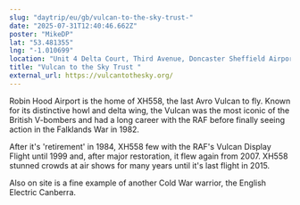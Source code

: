 ```yaml
---
slug: "daytrip/eu/gb/vulcan-to-the-sky-trust-"
date: "2025-07-31T12:40:46.662Z"
poster: "MikeDP"
lat: "53.481355"
lng: "-1.010699"
location: "Unit 4 Delta Court, Third Avenue, Doncaster Sheffield Airport, Doncaster, South Yorkshire, DN9 3GN"
title: "Vulcan to the Sky Trust "
external_url: https://vulcantothesky.org/
---
```

Robin Hood Airport is the home of XH558, the last Avro Vulcan to fly. Known for its distinctive howl and delta wing, the Vulcan was the most iconic of the British V-bombers and had a long career with the RAF before finally seeing action in the Falklands War in 1982.

After it's 'retirement' in 1984, XH558 few with the RAF's Vulcan Display Flight until 1999 and, after major restoration, it flew again from 2007. XH558 stunned crowds at air shows for many years until it's last flight in 2015.

Also on site is a fine example of another Cold War warrior, the English Electric Canberra.